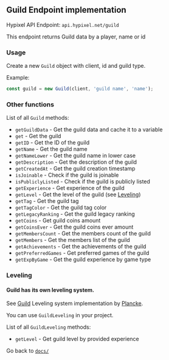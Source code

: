 ## Guild Endpoint implementation

Hypixel API Endpoint: `api.hypixel.net/guild`

This endpoint returns Guild data by a player, name or id

### Usage

Create a new `Guild` object with client, id and guild type.

Example:
```ts
const guild = new Guild(client, 'guild name', 'name');
```

### Other functions

List of all `Guild` methods:
- `getGuildData` - Get the guild data and cache it to a variable
- `get` - Get the guild
- `getID` - Get the ID of the guild
- `getName` - Get the guild name
- `getNameLower` - Get the guild name in lower case
- `getDescription` - Get the description of the guild
- `getCreatedAt` - Get the guild creation timestamp
- `isJoinable` - Check if the guild is joinable
- `isPubliclyListed` - Check if the guild is publicly listed
- `getExperience` - Get experience of the guild
- `getLevel` - Get the level of the guild (see [Leveling](#leveling))
- `getTag` - Get the guild tag
- `getTagColor` - Get the guild tag color
- `getLegacyRanking` - Get the guild legacy ranking
- `getCoins` - Get guild coins amount
- `getCoinsEver` - Get the guild coins ever amount
- `getMembersCount` - Get the members count of the guild
- `getMembers` - Get the members list of the guild
- `getAchievements` - Get the achievements of the guild
- `getPreferredGames` - Get preferred games of the guild
- `getExpByGame` - Get the guild experience by game type

### Leveling

#### Guild has its own leveling system.

See [Guild](https://github.com/Plancke/hypixel-php/blob/master/src/responses/guild/GuildLevelUtil.php) Leveling system implementation by [Plancke](https://github.com/plancke).

You can use `GuildLeveling` in your project.

List of all `GuildLeveling` methods:
- `getLevel` - Get guild level by provided experience


Go back to [`docs/`](../README.md)
